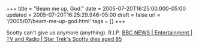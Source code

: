 +++
title = "Beam me up, God."
date = 2005-07-20T16:25:00.000-05:00
updated = 2005-07-20T16:25:29.946-05:00
draft = false
url = '/2005/07/beam-me-up-god.html'
tags = []
+++

Scotty can't give us anymore (anything). R.I.P. [BBC NEWS | Entertainment | TV and Radio | Star Trek's Scotty dies aged 85](http://news.bbc.co.uk/1/hi/entertainment/tv_and_radio/4701167.stm)

